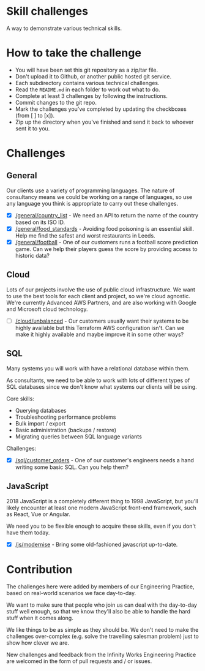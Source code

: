 # Skill challenges

A way to demonstrate various technical skills.

# How to take the challenge

* You will have been set this git repository as a zip/tar file.
* Don't upload it to Github, or another public hosted git service.
* Each subdirectory contains various technical challenges.
* Read the `README.md` in each folder to work out what to do.
* Complete at least 3 challenges by following the instructions.
* Commit changes to the git repo.
* Mark the challenges you've completed by updating the checkboxes (from [ ] to [x]).
* Zip up the directory when you've finished and send it back to whoever sent it to you.

# Challenges

## General

Our clients use a variety of programming languages. The nature of consultancy means we could be working on a range of languages, so use any language you think is appropriate to carry out these challenges.

* [x] [/general/country_list](/general/country_list) - We need an API to return the name of the country based on its ISO ID.
* [x] [/general/food_standards](/general/food_standards) - Avoiding food poisoning is an essential skill. Help me find the safest and worst restaurants in Leeds.
* [x] [/general/football](/general/football) - One of our customers runs a football score prediction game. Can we help their players guess the score by providing access to historic data?

## Cloud

Lots of our projects involve the use of public cloud infrastructure. We want to use the best tools for each client and project, so we're cloud agnostic. We're currently Advanced AWS Partners, and are also working with Google and Microsoft cloud technology. 

* [ ] [/cloud/unbalanced](/cloud/unbalanced) - Our customers usually want their systems to be highly available but this Terraform AWS configuration isn't. Can we make it highly available and maybe improve it in some other ways?

## SQL

Many systems you will work with have a relational database within them.

As consultants, we need to be able to work with lots of different types of SQL databases since we don't know what systems our clients will be using.

Core skills:

* Querying databases
* Troubleshooting performance problems
* Bulk import / export
* Basic administration (backups / restore)
* Migrating queries between SQL language variants

Challenges:

* [x] [/sql/customer_orders](/sql/customer_orders) - One of our customer's engineers needs a hand writing some basic SQL. Can you help them?

## JavaScript

2018 JavaScript is a completely different thing to 1998 JavaScript, but you'll likely encounter at least one modern JavaScript front-end framework, such as React, Vue or Angular.

We need you to be flexible enough to acquire these skills, even if you don't have them today.

* [x] [/js/modernise](/js/modernise) - Bring some old-fashioned javascript up-to-date.

# Contribution

The challenges here were added by members of our Engineering Practice, based on real-world scenarios we face day-to-day.

We want to make sure that people who join us can deal with the day-to-day stuff well enough, so that we know they'll also be able to handle the hard stuff when it comes along.

We like things to be as simple as they should be. We don't need to make the challenges over-complex (e.g. solve the travelling salesman problem) just to show how clever we are.

New challenges and feedback from the Infinity Works Engineering Practice are welcomed in the form of pull requests and / or issues.
